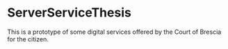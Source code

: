 # ServerServiceThesis
This is a prototype of some digital services offered by the Court of Brescia for the citizen.
